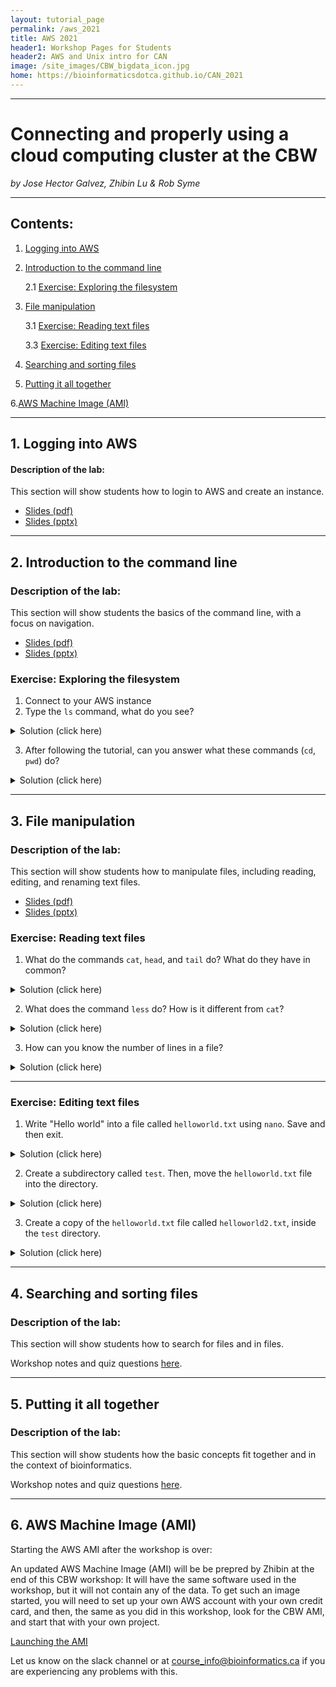 ```yaml
---
layout: tutorial_page
permalink: /aws_2021
title: AWS 2021
header1: Workshop Pages for Students
header2: AWS and Unix intro for CAN
image: /site_images/CBW_bigdata_icon.jpg
home: https://bioinformaticsdotca.github.io/CAN_2021
---
```


-----------------------

# Connecting and properly using a cloud computing cluster at the CBW

*by Jose Hector Galvez, Zhibin Lu & Rob Syme*

---

## Contents:

1. [Logging into AWS ](#aws_login)


2. [Introduction to the command line](#command_line_intro)

    2.1 [Exercise: Exploring the filesystem](#filesystem_exploration)

3. [File manipulation](#file_manip)

    3.1 [Exercise: Reading text files](#read_files)

    3.3 [Exercise: Editing text files](#edit_file)

4. [Searching and sorting files](#search_sort)

5. [Putting it all together](#conclusion)

6.[AWS Machine Image (AMI)](#ami)

-----------------------

<a name="aws_login"></a>
## 1. Logging into AWS

#### Description of the lab:
This section will show students how to login to AWS and create an instance.

- [Slides (pdf)](https://drive.google.com/file/d/1Vf1uiJPpY8025pJjsWNFvgK-ImqkGmVE/view?usp=sharing)
- [Slides (pptx)](https://drive.google.com/file/d/1Vf1uiJPpY8025pJjsWNFvgK-ImqkGmVE/view?usp=sharing)

-----------------------
<a name="command_line_intro"></a>
## 2. Introduction to the command line

### Description of the lab:
This section will show students the basics of the command line, with a focus on navigation.

- [Slides (pdf)](https://drive.google.com/file/d/1sA3-wD0xnrGST4QwbXFWZne_DOR6nJOZ/view?usp=sharing)
- [Slides (pptx)](https://drive.google.com/file/d/1-a3HmZTet2JtP3D0M89c-daEg39-kjqe/view?usp=sharing)

<a name="filesystem_exploration"></a>
### Exercise: Exploring the filesystem

1. Connect to your AWS instance
2. Type the `ls` command, what do you see?

<details>
  <summary>
Solution (click here)
  </summary>


```bash
ls
CourseData  R  cvmfs_cache  workspace
```


The `ls` command lists the contents of a working directory.

</details>

3. After following the tutorial, can you answer what these commands (`cd`, `pwd`) do?

<details>
  <summary>
Solution (click here)
  </summary>


The `cd` command is used to *change directories*. Without arguments, it will move to the home directory (`~`)

The `pwd` command shows the absolute *path to the working directory*.


</details>


-----------------------
<a name="file_manip"></a>
## 3. File manipulation

### Description of the lab:
This section will show students how to manipulate files, including reading, editing, and renaming text files.

- [Slides (pdf)](https://drive.google.com/file/d/1yrOXwEAH2WBlxihrkBFwcwys7RrABfTC/view?usp=sharing)
- [Slides (pptx)](https://drive.google.com/file/d/1zU8eiSCArp9gMsU8ae4ns5fCOqUcmSW7/view?usp=sharing)

<a name="read_files"></a>
### Exercise: Reading text files

1. What do the commands `cat`, `head`, and `tail` do? What do they have in common?

<details>
  <summary>
Solution (click here)
  </summary>


All three of these commands ouptut the contents of a text file to *standard out*:


- `cat` outputs the *full* contents of the file
- `head` outputs the *first* 10 lines of a file
- `tail` outputs the *last* 10 lines of a file


</details>

2. What does the command `less` do? How is it different from `cat`?

<details>
  <summary>
Solution (click here)
  </summary>

`less` opens a text file for viewing. Unlike `cat`, it will display it in a separate file viewer.

</details>


3. How can you know the number of lines in a file?

<details>
  <summary>
Solution (click here)
  </summary>

The command `wc -l` will display the number of lines in a file.

`wc` (word count) displays the number of words, lines, and bytes in a file. The `-l` option, limits the output to lines.

</details>

---
<a name="edit_files"></a>
### Exercise: Editing text files

1. Write "Hello world" into a file called `helloworld.txt` using `nano`. Save and then exit.

<details>
  <summary>
Solution (click here)
  </summary>


First, use the `nano` command to open a file called `helloworld.txt`


```
$ nano helloworld.txt

```

Inside the nano editor, write "Hello world" and then use the `^O` option to write the changes and then `^X` to exit.


</details>


2. Create a subdirectory called `test`. Then, move the `helloworld.txt` file into the directory.

<details>
  <summary>
Solution (click here)
  </summary>


First, use the command `mkdir` to create this new directory. Then, use `mv` to move `helloworld.txt` into this directory.


```
$ mkdir test
$ mv helloworld.txt test/

```


</details>


3. Create a copy of the `helloworld.txt` file called `helloworld2.txt`, inside the `test` directory.

<details>
  <summary>
Solution (click here)
  </summary>


First, change the working directory using `cd`, then use the `cp` command to create the copy.


```
$ cd test
$ cp helloworld.txt helloworld2.txt

```


</details>


-----------------------
<a name="search_sort"></a>
## 4. Searching and sorting files

### Description of the lab:
This section will show students how to search for files and in files.

Workshop notes and quiz questions [here](/aws_2021_module_4).

-----------------------
<a name="conclusion"></a>
## 5. Putting it all together

### Description of the lab:
This section will show students how the basic concepts fit together and in the context of bioinformatics.

Workshop notes and quiz questions [here](/aws_2021_module_5).

-----------------------
<a name="ami"></a>
## 6. AWS Machine Image (AMI)

Starting the AWS AMI after the workshop is over:

An updated AWS Machine Image (AMI) will be be prepred by Zhibin at the end of this CBW workshop: It will have the same software used in the workshop, but it will not contain any of the data. To get such an image started, you will need to set up your own AWS account with your own credit card, and then, the same as you did in this workshop, look for the CBW<new time stamp> AMI, and start that with your own project.

[Launching the AMI](https://bioinformatics-ca.github.io/bioinformatics_for_cancer_genomics_AMI_2015/)

 Let us know on the slack channel or at course_info@bioinformatics.ca if you are experiencing any problems with this.
